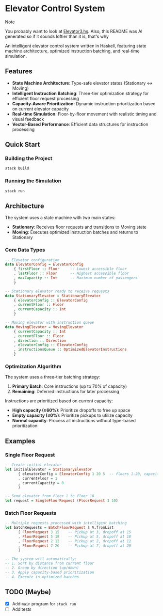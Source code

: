 # Elevator Control System

> [!NOTE]
> You probably want to look at [Elevator3.hs](./src/Elevator3.hs). Also, this README was AI generated so if it sounds loftier than it is, that's why

An intelligent elevator control system written in Haskell, featuring state machine architecture, optimized instruction batching, and real-time simulation.

## Features

- **State Machine Architecture**: Type-safe elevator states (Stationary ↔ Moving)
- **Intelligent Instruction Batching**: Three-tier optimization strategy for efficient floor request processing
- **Capacity-Aware Prioritization**: Dynamic instruction prioritization based on current elevator capacity
- **Real-time Simulation**: Floor-by-floor movement with realistic timing and visual feedback
- **Vector-Based Performance**: Efficient data structures for instruction processing

## Quick Start

### Building the Project

```bash
stack build
```

### Running the Simulation

```bash
stack run
```

## Architecture

The system uses a state machine with two main states:

- **Stationary**: Receives floor requests and transitions to Moving state
- **Moving**: Executes optimized instruction batches and returns to Stationary

### Core Data Types

```haskell
-- Elevator configuration
data ElevatorConfig = ElevatorConfig
    { firstFloor :: Floor     -- Lowest accessible floor
    , lastFloor :: Floor      -- Highest accessible floor
    , maxCapacity :: Int      -- Maximum number of passengers
    }

-- Stationary elevator ready to receive requests
data StationaryElevator = StationaryElevator
    { elevatorConfig :: ElevatorConfig
    , currentFloor :: Floor
    , currentCapacity :: Int
    }

-- Moving elevator with instruction queue
data MovingElevator = MovingElevator
    { currentCapacity :: Int
    , currentFloor :: Floor
    , direction :: Direction
    , elevatorConfig :: ElevatorConfig
    , instructionsQueue :: OptimizedElevatorInstructions
    }
```

### Optimization Algorithm

The system uses a three-tier batching strategy:

1. **Primary Batch**: Core instructions (up to 70% of capacity)
2. **Remaining**: Deferred instructions for later processing

Instructions are prioritized based on current capacity:

- **High capacity (≥60%)**: Prioritize dropoffs to free up space
- **Empty capacity (≤0%)**: Prioritize pickups to utilize capacity
- **Normal capacity**: Process all instructions without type-based prioritization

## Examples

### Single Floor Request

```haskell
-- Create initial elevator
let initialElevator = StationaryElevator
      { elevatorConfig = ElevatorConfig 1 20 5  -- floors 1-20, capacity 5
      , currentFloor = 1
      , currentCapacity = 0
      }

-- Send elevator from floor 1 to floor 10
let request = SingleFloorRequest (FloorRequest 1 10)
```

### Batch Floor Requests

```haskell
-- Multiple requests processed with intelligent batching
let batchRequests = BatchFloorRequest $ V.fromList
      [ FloorRequest 3 15    -- Pickup at 3, dropoff at 15
      , FloorRequest 5 18    -- Pickup at 5, dropoff at 18
      , FloorRequest 2 12    -- Pickup at 2, dropoff at 12
      , FloorRequest 7 20    -- Pickup at 7, dropoff at 20
      ]

-- The system will automatically:
-- 1. Sort by distance from current floor
-- 2. Group by direction (up/down)
-- 3. Apply capacity-based prioritization
-- 4. Execute in optimized batches
```

## TODO (Maybe)

- [x] Add `main` program for `stack run`
- [ ] Add tests
